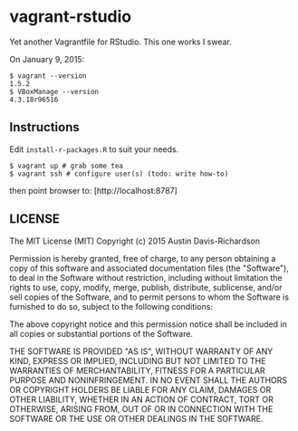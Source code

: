 # vagrant-rstudio

Yet another Vagrantfile for RStudio. This one works I swear.

On January 9, 2015:

```
$ vagrant --version
1.5.2
$ VBoxManage --version
4.3.18r96516
```

## Instructions

Edit `install-r-packages.R` to suit your needs.

```
$ vagrant up # grab some tea
$ vagrant ssh # configure user(s) (todo: write how-to)
```

then point browser to: [http://localhost:8787]

## LICENSE

The MIT License (MIT)
Copyright (c) 2015 Austin Davis-Richardson 

Permission is hereby granted, free of charge, to any person obtaining a copy
of this software and associated documentation files (the "Software"), to deal
in the Software without restriction, including without limitation the rights
to use, copy, modify, merge, publish, distribute, sublicense, and/or sell
copies of the Software, and to permit persons to whom the Software is
furnished to do so, subject to the following conditions:

The above copyright notice and this permission notice shall be included in
all copies or substantial portions of the Software.

THE SOFTWARE IS PROVIDED "AS IS", WITHOUT WARRANTY OF ANY KIND, EXPRESS OR
IMPLIED, INCLUDING BUT NOT LIMITED TO THE WARRANTIES OF MERCHANTABILITY,
FITNESS FOR A PARTICULAR PURPOSE AND NONINFRINGEMENT. IN NO EVENT SHALL THE
AUTHORS OR COPYRIGHT HOLDERS BE LIABLE FOR ANY CLAIM, DAMAGES OR OTHER
LIABILITY, WHETHER IN AN ACTION OF CONTRACT, TORT OR OTHERWISE, ARISING FROM,
OUT OF OR IN CONNECTION WITH THE SOFTWARE OR THE USE OR OTHER DEALINGS IN
THE SOFTWARE.
